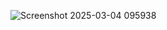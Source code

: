 ![Screenshot 2025-03-04 095938](https://github.com/user-attachments/assets/077cbbb2-9b04-49d1-a121-f5fcbaacea97)
